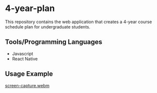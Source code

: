 # 4-year-plan

This repository contains the web application that creates a 4-year course schedule plan for undergraduate students. 

## Tools/Programming Languages 

* Javascript
* React Native

## Usage Example

[screen-capture.webm](https://github.com/sawashu/4-year-plan/assets/79593912/61e1b378-e074-4c46-9a73-5157faf18ae9)
